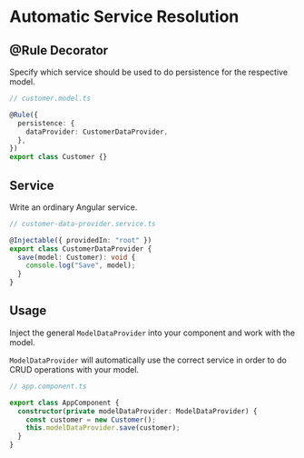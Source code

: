 # Automatic Service Resolution

## @Rule Decorator

Specify which service should be used to do persistence for the respective model.

```ts
// customer.model.ts

@Rule({
  persistence: {
    dataProvider: CustomerDataProvider,
  },
})
export class Customer {}
```

## Service

Write an ordinary Angular service.

```ts
// customer-data-provider.service.ts

@Injectable({ providedIn: "root" })
export class CustomerDataProvider {
  save(model: Customer): void {
    console.log("Save", model);
  }
}
```

## Usage

Inject the general `ModelDataProvider` into your component and work with the
model.

`ModelDataProvider` will automatically use the correct service in order to
do CRUD operations with your model.

```ts
// app.component.ts

export class AppComponent {
  constructor(private modelDataProvider: ModelDataProvider) {
    const customer = new Customer();
    this.modelDataProvider.save(customer);
  }
}
```
